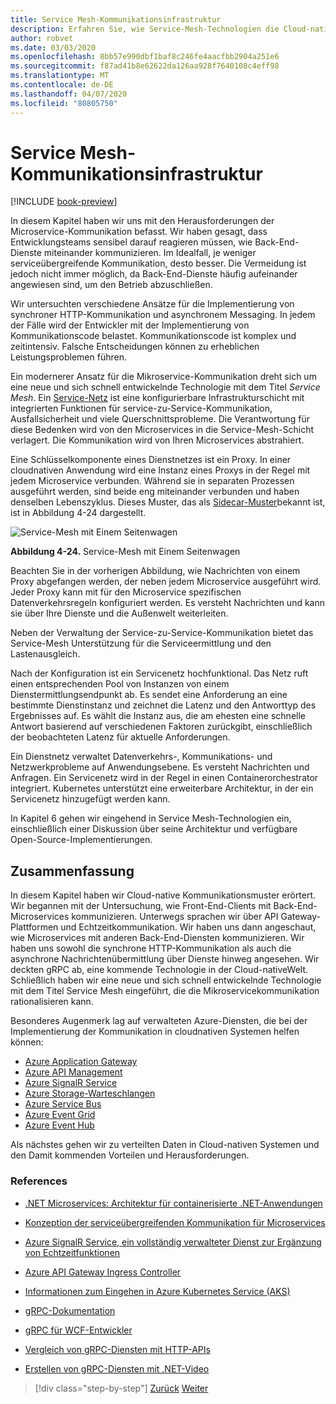 ```yaml
---
title: Service Mesh-Kommunikationsinfrastruktur
description: Erfahren Sie, wie Service-Mesh-Technologien die Cloud-native Microservice-Kommunikation optimieren
author: robvet
ms.date: 03/03/2020
ms.openlocfilehash: 8bb57e990dbf1baf8c246fe4aacfbb2904a251e6
ms.sourcegitcommit: f87ad41b8e62622da126aa928f7640108c4eff98
ms.translationtype: MT
ms.contentlocale: de-DE
ms.lasthandoff: 04/07/2020
ms.locfileid: "80805750"
---
```

# <a name="service-mesh-communication-infrastructure"></a>Service Mesh-Kommunikationsinfrastruktur

[!INCLUDE [book-preview](../../../includes/book-preview.md)]

In diesem Kapitel haben wir uns mit den Herausforderungen der Microservice-Kommunikation befasst. Wir haben gesagt, dass Entwicklungsteams sensibel darauf reagieren müssen, wie Back-End-Dienste miteinander kommunizieren. Im Idealfall, je weniger serviceübergreifende Kommunikation, desto besser. Die Vermeidung ist jedoch nicht immer möglich, da Back-End-Dienste häufig aufeinander angewiesen sind, um den Betrieb abzuschließen.

Wir untersuchten verschiedene Ansätze für die Implementierung von synchroner HTTP-Kommunikation und asynchronem Messaging. In jedem der Fälle wird der Entwickler mit der Implementierung von Kommunikationscode belastet. Kommunikationscode ist komplex und zeitintensiv. Falsche Entscheidungen können zu erheblichen Leistungsproblemen führen.

Ein modernerer Ansatz für die Mikroservice-Kommunikation dreht sich um eine neue und sich schnell entwickelnde Technologie mit dem Titel *Service Mesh*. Ein [Service-Netz](https://www.nginx.com/blog/what-is-a-service-mesh/) ist eine konfigurierbare Infrastrukturschicht mit integrierten Funktionen für service-zu-Service-Kommunikation, Ausfallsicherheit und viele Querschnittsprobleme. Die Verantwortung für diese Bedenken wird von den Microservices in die Service-Mesh-Schicht verlagert. Die Kommunikation wird von Ihren Microservices abstrahiert.

Eine Schlüsselkomponente eines Dienstnetzes ist ein Proxy. In einer cloudnativen Anwendung wird eine Instanz eines Proxys in der Regel mit jedem Microservice verbunden. Während sie in separaten Prozessen ausgeführt werden, sind beide eng miteinander verbunden und haben denselben Lebenszyklus. Dieses Muster, das als [Sidecar-Muster](https://docs.microsoft.com/azure/architecture/patterns/sidecar)bekannt ist, ist in Abbildung 4-24 dargestellt.

![Service-Mesh mit Einem Seitenwagen](./media/service-mesh-with-side-car.png)

**Abbildung 4-24.** Service-Mesh mit Einem Seitenwagen

Beachten Sie in der vorherigen Abbildung, wie Nachrichten von einem Proxy abgefangen werden, der neben jedem Microservice ausgeführt wird. Jeder Proxy kann mit für den Microservice spezifischen Datenverkehrsregeln konfiguriert werden. Es versteht Nachrichten und kann sie über Ihre Dienste und die Außenwelt weiterleiten.

Neben der Verwaltung der Service-zu-Service-Kommunikation bietet das Service-Mesh Unterstützung für die Serviceermittlung und den Lastenausgleich.

Nach der Konfiguration ist ein Servicenetz hochfunktional. Das Netz ruft einen entsprechenden Pool von Instanzen von einem Dienstermittlungsendpunkt ab. Es sendet eine Anforderung an eine bestimmte Dienstinstanz und zeichnet die Latenz und den Antworttyp des Ergebnisses auf. Es wählt die Instanz aus, die am ehesten eine schnelle Antwort basierend auf verschiedenen Faktoren zurückgibt, einschließlich der beobachteten Latenz für aktuelle Anforderungen.

Ein Dienstnetz verwaltet Datenverkehrs-, Kommunikations- und Netzwerkprobleme auf Anwendungsebene. Es versteht Nachrichten und Anfragen. Ein Servicenetz wird in der Regel in einen Containerorchestrator integriert. Kubernetes unterstützt eine erweiterbare Architektur, in der ein Servicenetz hinzugefügt werden kann.

In Kapitel 6 gehen wir eingehend in Service Mesh-Technologien ein, einschließlich einer Diskussion über seine Architektur und verfügbare Open-Source-Implementierungen.

## <a name="summary"></a>Zusammenfassung

In diesem Kapitel haben wir Cloud-native Kommunikationsmuster erörtert. Wir begannen mit der Untersuchung, wie Front-End-Clients mit Back-End-Microservices kommunizieren. Unterwegs sprachen wir über API Gateway-Plattformen und Echtzeitkommunikation. Wir haben uns dann angeschaut, wie Microservices mit anderen Back-End-Diensten kommunizieren. Wir haben uns sowohl die synchrone HTTP-Kommunikation als auch die asynchrone Nachrichtenübermittlung über Dienste hinweg angesehen. Wir deckten gRPC ab, eine kommende Technologie in der Cloud-nativeWelt. Schließlich haben wir eine neue und sich schnell entwickelnde Technologie mit dem Titel Service Mesh eingeführt, die die Mikroservicekommunikation rationalisieren kann.

Besonderes Augenmerk lag auf verwalteten Azure-Diensten, die bei der Implementierung der Kommunikation in cloudnativen Systemen helfen können:

- [Azure Application Gateway](https://docs.microsoft.com/azure/application-gateway/overview)
- [Azure API Management](https://azure.microsoft.com/services/api-management/)
- [Azure SignalR Service](https://azure.microsoft.com/services/signalr-service/)
- [Azure Storage-Warteschlangen](https://docs.microsoft.com/azure/storage/queues/storage-queues-introduction)
- [Azure Service Bus](https://docs.microsoft.com/azure/service-bus-messaging/service-bus-messaging-overview)
- [Azure Event Grid](https://docs.microsoft.com/azure/event-grid/overview)
- [Azure Event Hub](https://azure.microsoft.com/services/event-hubs/)

Als nächstes gehen wir zu verteilten Daten in Cloud-nativen Systemen und den Damit kommenden Vorteilen und Herausforderungen.

### <a name="references"></a>References

- [.NET Microservices: Architektur für containerisierte .NET-Anwendungen](https://dotnet.microsoft.com/download/thank-you/microservices-architecture-ebook)

- [Konzeption der serviceübergreifenden Kommunikation für Microservices](https://docs.microsoft.com/azure/architecture/microservices/design/interservice-communication)

- [Azure SignalR Service, ein vollständig verwalteter Dienst zur Ergänzung von Echtzeitfunktionen](https://azure.microsoft.com/blog/azure-signalr-service-a-fully-managed-service-to-add-real-time-functionality/)

- [Azure API Gateway Ingress Controller](https://azure.github.io/application-gateway-kubernetes-ingress/)

- [Informationen zum Eingehen in Azure Kubernetes Service (AKS)](https://vincentlauzon.com/2018/10/10/about-ingress-in-azure-kubernetes-service-aks/)

- [gRPC-Dokumentation](https://grpc.io/docs/guides/)

- [gRPC für WCF-Entwickler](https://docs.microsoft.com/dotnet/architecture/grpc-for-wcf-developers/)

- [Vergleich von gRPC-Diensten mit HTTP-APIs](https://docs.microsoft.com/aspnet/core/grpc/comparison?view=aspnetcore-3.0)

- [Erstellen von gRPC-Diensten mit .NET-Video](https://channel9.msdn.com/Shows/The-Cloud-Native-Show/Building-Microservices-with-gRPC-and-NET)

>[!div class="step-by-step"]
>[Zurück](grpc.md)
>[Weiter](database-per-microservice.md)
